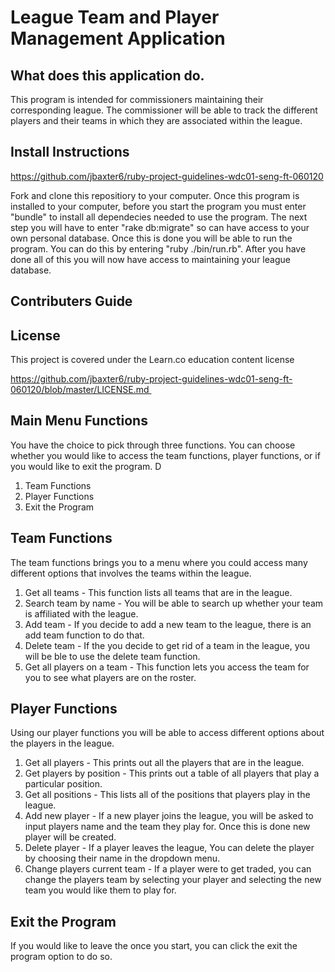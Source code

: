 
# League Team and Player Management Application

## What does this application do.

This program is intended for commissioners maintaining their corresponding league. The commissioner will be able to track the different players and their teams in which they are associated within the league.


## Install Instructions

https://github.com/jbaxter6/ruby-project-guidelines-wdc01-seng-ft-060120

Fork and clone this repositiory to your computer.  Once this program is installed to your computer, before you start the program you must enter "bundle" to install all dependecies needed to use the program.  The next step you will have to enter "rake db:migrate" so can have access to your own personal database.  Once this is done you will be able to run the program.  You can do this by entering "ruby ./bin/run.rb".  After you have done all of this you will now have access to maintaining your league database.


## Contributers Guide

## License

This project is covered under the Learn.co education content license

https://github.com/jbaxter6/ruby-project-guidelines-wdc01-seng-ft-060120/blob/master/LICENSE.md 


## Main Menu Functions

  You have the choice to pick through three functions.  You can choose whether you would like to access the team functions, player functions, or if you would like to exit the program. D

  1. Team Functions
  2. Player Functions
  3. Exit the Program

## Team Functions

The team functions brings you to a menu where you could access many different options that involves the teams within the league.

1. Get all teams -  This function lists all teams that are in the league.
2. Search team by name - You will be able to search up whether your team is affiliated with the league.
3. Add team -  If you decide to add a new team to the league, there is an add team function to do that.
4. Delete team -  If the you decide to get rid of a team in the league, you will be ble to use the delete team function.
5. Get all players on a team -  This function lets you access the team for you to see what players are on the roster.

## Player Functions

Using our player functions you will be able to access different options about the players in the league.

1. Get all players -  This prints out all the players that are in the league.
2. Get players by position -  This prints out a table of all players that play a particular position.
3. Get all positions -  This lists all of the positions that players play in the league.
4. Add new player - If a new player joins the league, you will be asked to input players name and the team they play for. Once this is done new player will be created.
5. Delete player -  If a player leaves the league,  You can delete the player by choosing their name in the dropdown menu.
6. Change players current team -  If a player were to get traded, you can change the players team by selecting your player and selecting the new team you would like them to play for.

## Exit the Program

If you would like to leave the once you start, you can click the exit the program option to do so.

















